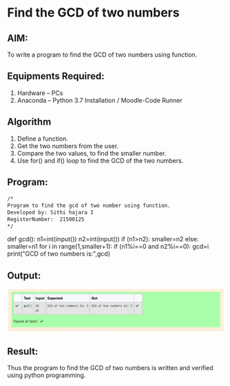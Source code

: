 # Find the GCD of two numbers

## AIM:
To write a program to find the GCD of two numbers using function.

## Equipments Required:
1. Hardware – PCs
2. Anaconda – Python 3.7 Installation / Moodle-Code Runner

## Algorithm
1. Define a function.
2. Get the two numbers from the user.
3. Compare the two values, to find the smaller number.
4. Use for() and if() loop to find the GCD of the two numbers.

## Program:
```
/*
Program to find the gcd of two number using function.
Developed by: Sithi hajara I
RegisterNumber:  21500125
*/
```
def gcd():
    n1=int(input()) 
    n2=int(input())
    if (n1>n2):
        smaller=n2
    else:
        smaller=n1
    for i in range(1,smaller+1):
        if (n1%i==0 and n2%i==0):
            gcd=i
    print("GCD of two numbers is:",gcd)
## Output:
![gcd of two number](./SS.png)


## Result:
Thus the program to find the GCD of two numbers is written and verified using python  programming.
